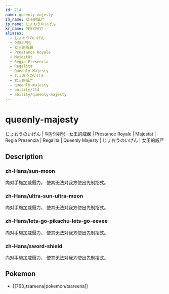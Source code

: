 ```yaml
---
id: 214
name: queenly-majesty
zh_name: 女王的威严
jp_name: じょおうのいげん
kr_name: 여왕의위엄
aliases:
  - じょおうのいげん
  - 여왕의위엄
  - 女王的威嚴
  - Prestance Royale
  - Majestät
  - Regia Presencia
  - Regalità
  - Queenly Majesty
  - じょおうのいげん
  - 女王的威严
  - queenly-majesty
  - ability/214
  - ability/queenly-majesty
---
```

# queenly-majesty

じょおうのいげん | 여왕의위엄 | 女王的威嚴 | Prestance Royale | Majestät | Regia Presencia | Regalità | Queenly Majesty | じょおうのいげん | 女王的威严

## Description

### zh-Hans/sun-moon

向对手施加威慑力，
使其无法对我方使出先制招式。

### zh-Hans/ultra-sun-ultra-moon

向对手施加威慑力，
使其无法对我方使出先制招式。

### zh-Hans/lets-go-pikachu-lets-go-eevee

向对手施加威慑力，
使其无法对我方使出先制招式。

### zh-Hans/sword-shield

向对手施加威慑力，
使其无法对我方使出先制招式。

## Pokemon

- [[763_tsareena|pokemon/tsareena]]

